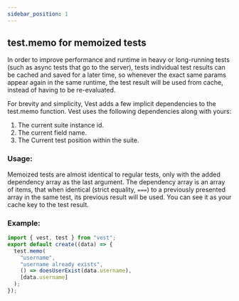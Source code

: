 ```yaml
---
sidebar_position: 1
---
```


## test.memo for memoized tests

In order to improve performance and runtime in heavy or long-running tests (such as async tests that go to the server), tests individual test results can be cached and saved for a later time, so whenever the exact same params appear again in the same runtime, the test result will be used from cache, instead of having to be re-evaluated.

For brevity and simplicity, Vest adds a few implicit dependencies to the test.memo function. Vest uses the following dependencies along with yours:

1. The current suite instance id.
2. The current field name.
3. The Current test position within the suite.

### Usage:

Memoized tests are almost identical to regular tests, only with the added dependency array as the last argument. The dependency array is an array of items, that when identical (strict equality, `===`) to a previously presented array in the same test, its previous result will be used. You can see it as your cache key to the test result.

### Example:

```js
import { vest, test } from "vest";
export default create((data) => {
  test.memo(
    "username",
    "username already exists",
    () => doesUserExist(data.username),
    [data.username]
  );
});
```
